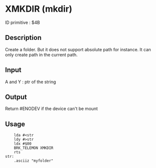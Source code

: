 # XMKDIR (mkdir)

ID primitive : $4B

## Description

Create a folder. But it does not support absolute path for instance. It can only create path in the current path.

## Input

A and Y : ptr of the string

## Output

Return #ENODEV if the device can't be mount

## Usage

```ca65
    lda #<str
    ldy #>str
    ldx #$00
    BRK_TELEMON XMKDIR
    rts
str:
    .asciiz "myfolder"
```
